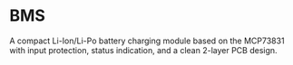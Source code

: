 # BMS
A compact Li-Ion/Li-Po battery charging module based on the MCP73831 with input protection, status indication, and a clean 2-layer PCB design.
